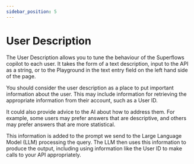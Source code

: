 ```yaml
---
sidebar_position: 5
---
```


# User Description

The User Description allows you to tune the behaviour of the Superflows copilot to each user. It takes the form of a text description, input to the API as a string, or to the Playground in the text entry field on the left hand side of the page.

You should consider the user description as a place to put important information about the user. This may include information for retrieving the appropriate information from their account, such as a User ID. 

It could also provide advice to the AI about how to address them. For example, some users may prefer answers that are descriptive, and others may prefer answers that are more statistical. 

This information is added to the prompt we send to the Large Language Model (LLM) processing the query. The LLM then uses this information to produce the output, including using information like the User ID to make calls to your API appropriately. 
